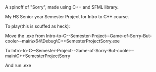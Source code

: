 A spinoff of "Sorry", made using C++ and SFML library.

My HS Senior year Semester Project for Intro to C++ course.

To play(this is scuffed as heck):

Move the .exe from  Intro-to-C--Semester-Project--Game-of-Sorry-But-cooler--main\x64\Debug\C++SemesterProjectSorry.exe

To       Intro-to-C--Semester-Project--Game-of-Sorry-But-cooler--main\C++SemesterProjectSorry

And run .exe

